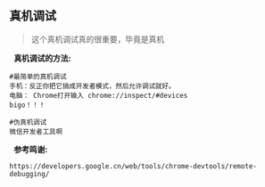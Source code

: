 ## 真机调试

> 这个真机调试真的很重要，毕竟是真机

&nbsp;&nbsp;**真机调试的方法:**
```
#最简单的真机调试
手机：反正你把它搞成开发者模式，然后允许调试就好。
电脑： Chrome打开输入 chrome://inspect/#devices
bigo！！！

#伪真机调试
微信开发者工具啊
```


&nbsp;&nbsp;**参考鸣谢:**
```
https://developers.google.cn/web/tools/chrome-devtools/remote-debugging/
```